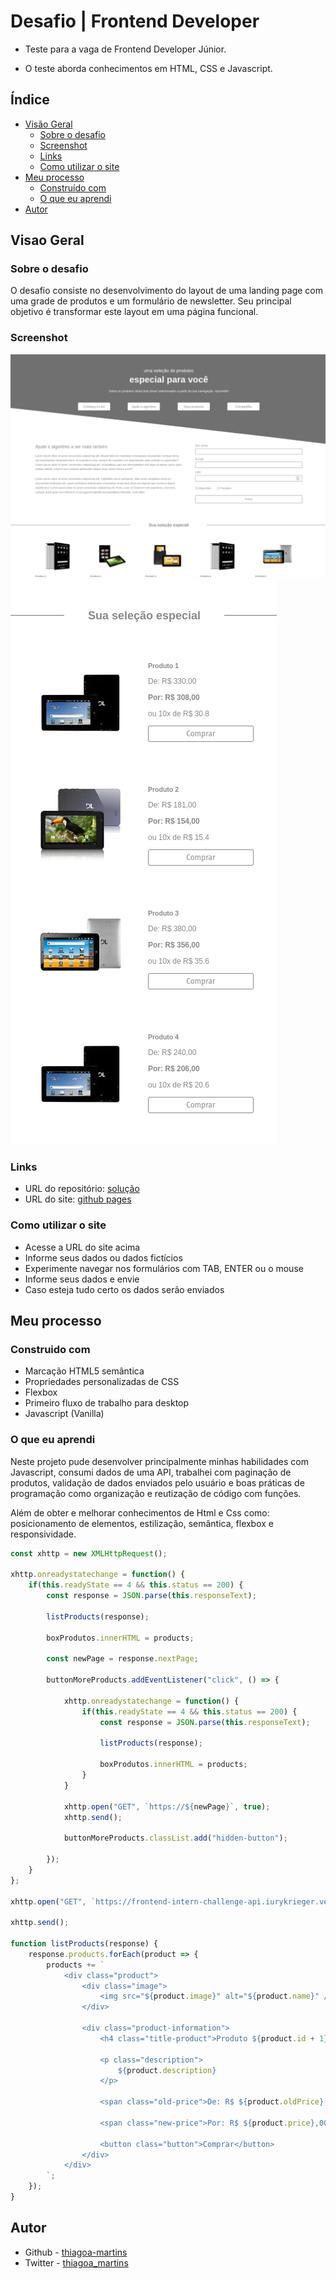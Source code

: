# Desafio | Frontend Developer

- Teste para a vaga de Frontend Developer Júnior.

- O teste aborda conhecimentos em HTML, CSS e Javascript.

## Índice

- [Visão Geral](#visao-geral)
  - [Sobre o desafio](#sobre-o-desafio)
  - [Screenshot](#screenshot)
  - [Links](#links)
  - [Como utilizar o site](#como-utilizar-o-site)
- [Meu processo](#meu-processo)
  - [Construído com](#construido-com)
  - [O que eu aprendi](#o-que-eu-aprendi)
- [Autor](#autor)

## Visao Geral

### Sobre o desafio

O desafio consiste no desenvolvimento do layout de uma landing page com uma grade de produtos e um formulário de newsletter. Seu principal objetivo é transformar este layout em uma página funcional.

### Screenshot

![](./src/images/desktop.png)
![](./src/images/mobile.png)


### Links

- URL do repositório: [solução](https://github.com/thiagoa-martins/teste-landing-page)
- URL do site: [github pages](https://thiagoa-martins.github.io/teste-landing-page/)

### Como utilizar o site

- Acesse a URL do site acima
- Informe seus dados ou dados fictícios
- Experimente navegar nos formulários com TAB, ENTER ou o mouse
- Informe seus dados e envie
- Caso esteja tudo certo os dados serão enviados

## Meu processo

### Construido com

- Marcação HTML5 semântica
- Propriedades personalizadas de CSS
- Flexbox
- Primeiro fluxo de trabalho para desktop
- Javascript (Vanilla)


### O que eu aprendi

Neste projeto pude desenvolver principalmente minhas habilidades com Javascript, consumi dados de uma API, trabalhei com paginação de produtos, validação de dados enviados pelo usuário e boas práticas de programação como organização e reutização de código com funções.

Além de obter e melhorar conhecimentos de Html e Css como:  posicionamento de elementos, estilização, semântica, flexbox e responsividade.

```js
const xhttp = new XMLHttpRequest();

xhttp.onreadystatechange = function() {
    if(this.readyState == 4 && this.status == 200) {
        const response = JSON.parse(this.responseText);

        listProducts(response);
        
        boxProdutos.innerHTML = products;

        const newPage = response.nextPage;

        buttonMoreProducts.addEventListener("click", () => {

            xhttp.onreadystatechange = function() {
                if(this.readyState == 4 && this.status == 200) {
                    const response = JSON.parse(this.responseText);
                    
                    listProducts(response);

                    boxProdutos.innerHTML = products; 
                }
            }

            xhttp.open("GET", `https://${newPage}`, true);
            xhttp.send();

            buttonMoreProducts.classList.add("hidden-button");
                 
        });
    }
};

xhttp.open("GET", `https://frontend-intern-challenge-api.iurykrieger.vercel.app/products?page=1`, true);

xhttp.send();

function listProducts(response) {
    response.products.forEach(product => {
        products += `
            <div class="product">
                <div class="image">
                    <img src="${product.image}" alt="${product.name}" />
                </div>
                
                <div class="product-information">
                    <h4 class="title-product">Produto ${product.id + 1}</h4>
    
                    <p class="description">
                        ${product.description}
                    </p>
    
                    <span class="old-price">De: R$ ${product.oldPrice},00</span>
    
                    <span class="new-price">Por: R$ ${product.price},00<span>ou ${product.installments.count}x de R$ ${product.installments.value}</span></span>
    
                    <button class="button">Comprar</button>            
                </div>                 
            </div>
        `;
    });
}
```

## Autor

- Github - [thiagoa-martins](https://github.com/thiagoa-martins)
- Twitter - [thiagoa_martins](https://www.twitter.com/thiagoa_martins)
